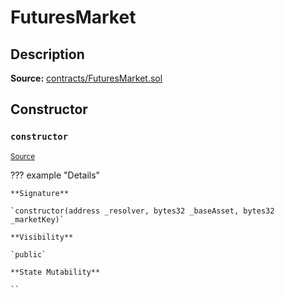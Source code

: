 # FuturesMarket

## Description

**Source:** [contracts/FuturesMarket.sol](https://github.com/Synthetixio/synthetix/tree/v2.72.0-alpha/contracts/FuturesMarket.sol)

## Constructor

### `constructor`

<sub>[Source](https://github.com/Synthetixio/synthetix/tree/v2.72.0-alpha/contracts/FuturesMarket.sol#L59)</sub>

??? example "Details"

    **Signature**

    `constructor(address _resolver, bytes32 _baseAsset, bytes32 _marketKey)`

    **Visibility**

    `public`

    **State Mutability**

    ``
